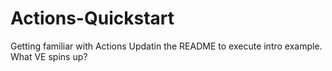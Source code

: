 # Actions-Quickstart
Getting familiar with Actions
Updatin the README to execute intro example. What VE spins up?

